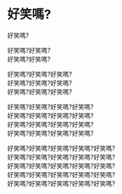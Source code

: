 # 好笑嗎? #

好笑嗎?<br>

好笑嗎?好笑嗎?<br>
好笑嗎?好笑嗎?<br>

好笑嗎?好笑嗎?好笑嗎?<br>
好笑嗎?好笑嗎?好笑嗎?<br>
好笑嗎?好笑嗎?好笑嗎?<br>

好笑嗎?好笑嗎?好笑嗎?好笑嗎?<br>
好笑嗎?好笑嗎?好笑嗎?好笑嗎?<br>
好笑嗎?好笑嗎?好笑嗎?好笑嗎?<br>
好笑嗎?好笑嗎?好笑嗎?好笑嗎?<br>

好笑嗎?好笑嗎?好笑嗎?好笑嗎?好笑嗎?<br>
好笑嗎?好笑嗎?好笑嗎?好笑嗎?好笑嗎?<br>
好笑嗎?好笑嗎?好笑嗎?好笑嗎?好笑嗎?<br>
好笑嗎?好笑嗎?好笑嗎?好笑嗎?好笑嗎?<br>
好笑嗎?好笑嗎?好笑嗎?好笑嗎?好笑嗎?<br>

<!--
**B10732009/B10732009** is a ✨ _special_ ✨ repository because its `README.md` (this file) appears on your GitHub profile.

Here are some ideas to get you started:

- 🔭 I’m currently working on ...
- 🌱 I’m currently learning ...
- 👯 I’m looking to collaborate on ...
- 🤔 I’m looking for help with ...
- 💬 Ask me about ...
- 📫 How to reach me: ...
- 😄 Pronouns: ...
- ⚡ Fun fact: ...
-->
